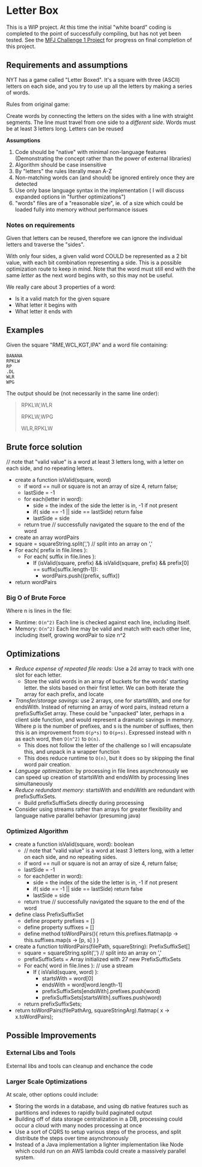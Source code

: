 # Letter Box

This is a WIP project. At this time the initial "white board" coding is completed to the point of successfully compiling, but has not yet been tested.
See the [MFJ Challenge 1 Project](https://github.com/users/iantsmall/projects/5) for progress on final completion of this project.

## Requirements and assumptions

NYT has a game called "Letter Boxed". 
It's a square with three (ASCII) letters on each side, and you try to use up all the letters by
making a series of words.

Rules from original game:

Create words by connecting the letters on the sides with a line with straight segments.
The line must travel from one side to a _different side_.
Words must be at least 3 letters long.
Letters can be reused

**Assumptions**

1. Code should be "native" with minimal non-language features (Demonstrating the concept rather than the power of external libraries)
2. Algorithm should be case insensitive
3. By "letters" the rules literally mean A-Z
4. Non-matching words can (and should) be ignored entirely once they are detected
5. Use only base language syntax in the implementation ( I will discuss expanded options in "further optimizations")
6. "words" files are of a "reasonable size", ie. of a size which could be loaded fully into memory without performance issues

### Notes on requirements

Given that letters can be reused, therefore we can ignore the individual letters and traverse the "sides".

With only four sides, a given valid word COULD be represented as a 2 bit value, 
with each bit combination representing a side. This is a possible optimization route to keep in mind. Note that the word
must still end with the same _letter_ as the next word begins with, so this may not be useful.

We really care about 3 properties of a word: 

- Is it a valid match for the given square
- What letter it begins with
- What letter it ends with

## Examples 
Given the square "RME,WCL,KGT,IPA" and a word file containing:

```text
BANANA
RPKLW
RP
.DL
WLR
WPG
```

The output should be (not necessarily in the same line order):

> RPKLW,WLR
>
> RPKLW,WPG
>
> WLR,RPKLW

## Brute force solution

// note that "valid value" is a word at least 3 letters long, with a letter on each side, and no repeating letters.
* create a function isValid(square, word)
  * if word == null or square is not an array of size 4, return false;
  * lastSide = -1
  * for each(letter in word):
    * side = the index of the side the letter is in, -1 if not present
    * if( side == -1 || side == lastSide) return false
    * lastSide = side
  * return true // successfully navigated the square to the end of the word
* create an array wordPairs
* square = squareString.split(',') // split into an array on ','
* For each( prefix in file.lines ):
  * For each( suffix in file.lines ):
    * If (isValid(square, prefix) && isValid(square, prefix) && prefix[0] == suffix[suffix.length-1]):
      * wordPairs.push({prefix, suffix))
* return wordPairs
      
### Big O of Brute Force

Where n is lines in the file:

- Runtime: `O(n^2)` Each line is checked against each line, including itself.
- Memory: `O(n^2)` Each line may be valid and match with each other line, including itself, growing wordPair to size n^2 

## Optimizations

- *Reduce expense of repeated file reads:* Use a 2d array to track with one slot for each letter. 
  - Store the valid words in an array of buckets for the words' starting letter.
the slots based on their first letter. We can both iterate the array for each prefix, and locate 
- *Transfer/storage savings:* use 2 arrays, one for startsWith, and one for endsWith. Instead of returning an array of 
word pairs, instead return a prefixSuffixSet array. These could be "unpacked" later, perhaps in a client side
function, and would represent a dramatic savings in memory. Where p is the number of prefixes, and s is the number of 
suffixes,  then this is an improvement from `O(p*s)` to `O(p+s)`. Expressed instead with n as each word, then `O(n^2)` 
to `O(n)`.
   - This does not follow the letter of the challenge so I will encapsulate this, and unpack in a wrapper function
   - This does reduce runtime to `O(n)`, but it does so by skipping the final word pair creation.
- *Language optimization:* by processing in file lines asynchronously we can speed up creation of startsWith and 
endsWith by processing lines simultaneously
- *Reduce redundant memory:* startsWith and endsWith are redundant with prefixSuffixSets. 
  - Build prefixSuffixSets directly during processing
- Consider using streams rather than arrays for greater flexibility and language native parallel behavior (presuming java)


### Optimized Algorithm

* create a function isValid(square, word): boolean
  * // note that "valid value" is a word at least 3 letters long, with a letter on each side, and no repeating sides.
  * if word == null or square is not an array of size 4, return false;
  * lastSide = -1
  * for each(letter in word):
    * side = the index of the side the letter is in, -1 if not present
    * if( side == -1 || side == lastSide) return false
    * lastSide = side
  * return true // successfully navigated the square to the end of the word
* define class PrefixSuffixSet
  * define property prefixes = []
  * define property suffixes = []
  * define method toWordPairs(){ return this.prefixes.flatmap(p -> this.suffixes.map(s -> [p, s] ) }
* create a function toWordPairs(filePath, squareString): PrefixSuffixSet[]
  * square = squareString.split(',') // split into an array on ','
  * prefixSuffixSets = Array initialized with 27 new PrefixSuffixSets
  * For each( word in file.lines ): // use a stream
    * If ( isValid(square, word) ):
        * startsWith = word[0]
        * endsWith = word[word.length-1]
        * prefixSuffixSets[endsWith].prefixes.push(word)
        * prefixSuffixSets[startsWith].suffixes.push(word)
  * return prefixSuffixSets;
* return toWordPairs(filePathArg, squareStringArg).flatmap( x -> x.toWordPairs);

## Possible Improvements

### External Libs and Tools

External libs and tools can cleanup and enchance the code

### Larger Scale Optimizations

At scale, other options could include:

- Storing the words in a database, and using db native features such as partitions and indexes to rapidly build paginated output
- Building off of data storage centralization in a DB, processing could occur a cloud with many nodes processing at once
- Use a sort of CQRS to setup various steps of the process, and split distribute the steps over time asynchronously
- Instead of a Java implementation a lighter implementation like Node which could run on an AWS lambda could create a massively parallel system.
